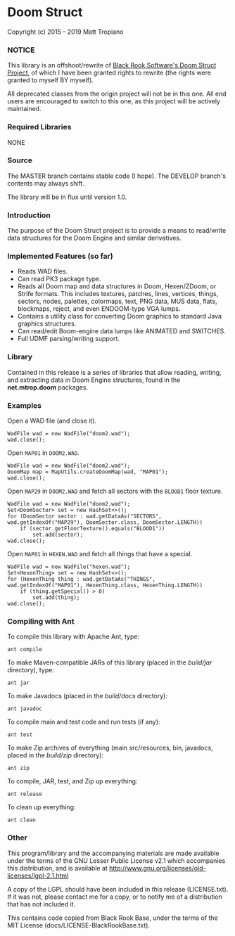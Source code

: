 # Doom Struct

Copyright (c) 2015 - 2019 Matt Tropiano  

### NOTICE

This library is an offshoot/rewrite of [Black Rook Software's Doom Struct Project](https://github.com/BlackRookSoftware/Doom), 
of which I have been granted rights to rewrite (the rights were granted to myself BY myself).

All deprecated classes from the origin project will not be in this one.
All end users are encouraged to switch to this one, as this project will be 
actively maintained.

### Required Libraries

NONE

### Source

The MASTER branch contains stable code (I hope). The DEVELOP branch's contents may always
shift. 

The library will be in flux until version 1.0. 

### Introduction

The purpose of the Doom Struct project is to provide a means to read/write
data structures for the Doom Engine and similar derivatives.

### Implemented Features (so far)

- Reads WAD files.
- Can read PK3 package type.
- Reads all Doom map and data structures in Doom, Hexen/ZDoom, or Strife 
  formats. This includes textures, patches, lines, vertices, things, sectors,
  nodes, palettes, colormaps, text, PNG data, MUS data, flats, blockmaps,
  reject, and even ENDOOM-type VGA lumps.
- Contains a utility class for converting Doom graphics to standard Java
  graphics structures.
- Can read/edit Boom-engine data lumps like ANIMATED and SWITCHES. 
- Full UDMF parsing/writing support.

### Library

Contained in this release is a series of libraries that allow reading, writing,
and extracting data in Doom Engine structures, found in the **net.mtrop.doom** 
packages. 

### Examples

Open a WAD file (and close it).

	WadFile wad = new WadFile("doom2.wad");
	wad.close();

Open `MAP01` in `DOOM2.WAD`.

	WadFile wad = new WadFile("doom2.wad");
	DoomMap map = MapUtils.createDoomMap(wad, "MAP01");
	wad.close();

Open `MAP29` in `DOOM2.WAD` and fetch all sectors with the `BLOOD1` floor texture.

	WadFile wad = new WadFile("doom2.wad");
	Set<DoomSector> set = new HashSet<>();
	for (DoomSector sector : wad.getDataAs("SECTORS", wad.getIndexOf("MAP29"), DoomSector.class, DoomSector.LENGTH))
		if (sector.getFloorTexture().equals("BLOOD1"))
			set.add(sector);
	wad.close();

Open `MAP01` in `HEXEN.WAD` and fetch all things that have a special.

	WadFile wad = new WadFile("hexen.wad");
	Set<HexenThing> set = new HashSet<>();
	for (HexenThing thing : wad.getDataAs("THINGS", wad.getIndexOf("MAP01"), HexenThing.class, HexenThing.LENGTH))
		if (thing.getSpecial() > 0)
			set.add(thing);
	wad.close();


### Compiling with Ant

To compile this library with Apache Ant, type:

	ant compile

To make Maven-compatible JARs of this library (placed in the *build/jar* directory), type:

	ant jar

To make Javadocs (placed in the *build/docs* directory):

	ant javadoc

To compile main and test code and run tests (if any):

	ant test

To make Zip archives of everything (main src/resources, bin, javadocs, placed in the *build/zip* directory):

	ant zip

To compile, JAR, test, and Zip up everything:

	ant release

To clean up everything:

	ant clean
	
### Other

This program/library and the accompanying materials
are made available under the terms of the GNU Lesser Public License v2.1
which accompanies this distribution, and is available at
http://www.gnu.org/licenses/old-licenses/lgpl-2.1.html

A copy of the LGPL should have been included in this release (LICENSE.txt).
If it was not, please contact me for a copy, or to notify me of a distribution
that has not included it. 

This contains code copied from Black Rook Base, under the terms of the MIT License (docs/LICENSE-BlackRookBase.txt).
